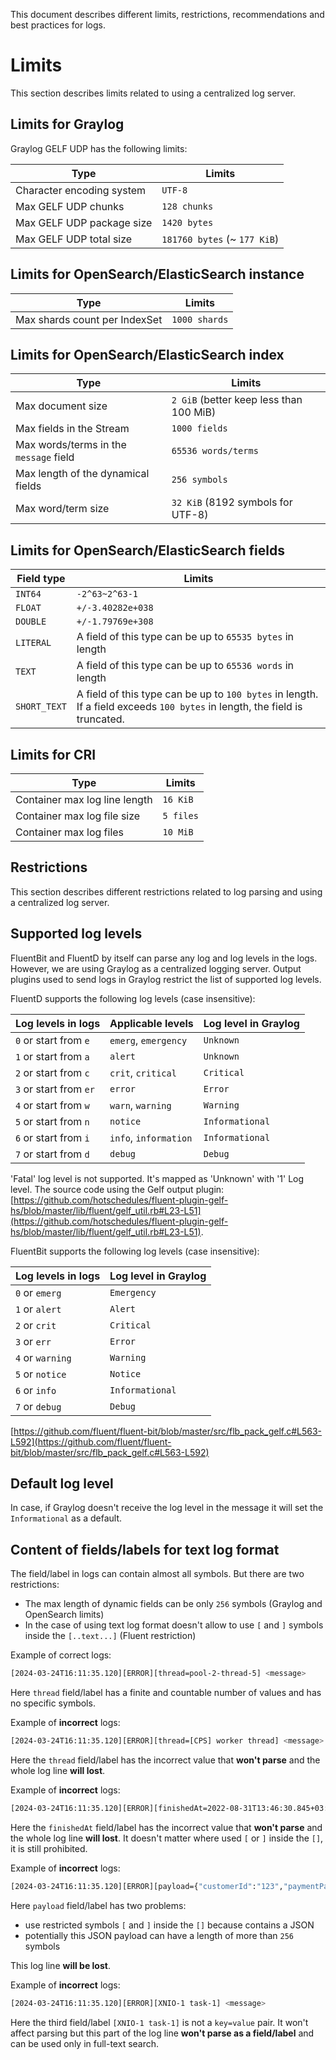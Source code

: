 <!-- markdownlint-disable MD041 -->
This document describes different limits, restrictions, recommendations and best practices for logs.

# Limits

This section describes limits related to using a centralized log server.

## Limits for Graylog

Graylog GELF UDP has the following limits:

<!-- markdownlint-disable line-length -->
| Type                      | Limits                       |
| ------------------------- | ---------------------------- |
| Character encoding system | `UTF-8`                      |
| Max GELF UDP chunks       | `128 chunks`                 |
| Max GELF UDP package size | `1420 bytes`                 |
| Max GELF UDP total size   | `181760 bytes` (~ `177 KiB`) |
<!-- markdownlint-enable line-length -->

## Limits for OpenSearch/ElasticSearch instance

<!-- markdownlint-disable line-length -->
| Type                          | Limits        |
| ----------------------------- | ------------- |
| Max shards count per IndexSet | `1000 shards` |
<!-- markdownlint-enable line-length -->

## Limits for OpenSearch/ElasticSearch index

<!-- markdownlint-disable line-length -->
| Type                                   | Limits                                  |
| -------------------------------------- | --------------------------------------- |
| Max document size                      | `2 GiB` (better keep less than 100 MiB) |
| Max fields in the Stream               | `1000 fields`                           |
| Max words/terms in the `message` field | `65536 words/terms`                     |
| Max length of the dynamical fields     | `256 symbols`                           |
| Max word/term size                     | `32 KiB` (8192 symbols for UTF-8)       |
<!-- markdownlint-enable line-length -->

## Limits for OpenSearch/ElasticSearch fields

<!-- markdownlint-disable line-length -->
| Field type   | Limits                                                                                                                     |
| ------------ | -------------------------------------------------------------------------------------------------------------------------- |
| `INT64`      | `-2^63~2^63-1`                                                                                                             |
| `FLOAT`      | `+/-3.40282e+038`                                                                                                          |
| `DOUBLE`     | `+/-1.79769e+308`                                                                                                          |
| `LITERAL`    | A field of this type can be up to `65535 bytes` in length                                                                  |
| `TEXT`       | A field of this type can be up to `65536 words` in length                                                                  |
| `SHORT_TEXT` | A field of this type can be up to `100 bytes` in length. If a field exceeds `100 bytes` in length, the field is truncated. |
<!-- markdownlint-enable line-length -->

## Limits for CRI

<!-- markdownlint-disable line-length -->
| Type                          | Limits    |
| ----------------------------- | --------- |
| Container max log line length | `16 KiB`  |
| Container max log file size   | `5 files` |
| Container max log files       | `10 MiB`  |
<!-- markdownlint-enable line-length -->

## Restrictions

This section describes different restrictions related to log parsing and using a centralized log server.

## Supported log levels

FluentBit and FluentD by itself can parse any log and log levels in the logs. However, we are using Graylog
as a centralized logging server. Output plugins used to send logs in Graylog restrict the list of supported
log levels.

FluentD supports the following log levels (case insensitive):

<!-- markdownlint-disable line-length -->
| Log levels in logs     | Applicable levels     | Log level in Graylog |
| ---------------------- | --------------------- | -------------------- |
| `0` or start from `e`  | `emerg`, `emergency`  | `Unknown`            |
| `1` or start from `a`  | `alert`               | `Unknown`            |
| `2` or start from `c`  | `crit`, `critical`    | `Critical`           |
| `3` or start from `er` | `error`               | `Error`              |
| `4` or start from `w`  | `warn`, `warning`     | `Warning`            |
| `5` or start from `n`  | `notice`              | `Informational`      |
| `6` or start from `i`  | `info`, `information` | `Informational`      |
| `7` or start from `d`  | `debug`               | `Debug`              |
<!-- markdownlint-enable line-length -->

'Fatal' log level is not supported. It's mapped as 'Unknown' with '1' Log level.
The source code using the Gelf output plugin:
[https://github.com/hotschedules/fluent-plugin-gelf-hs/blob/master/lib/fluent/gelf_util.rb#L23-L51](https://github.com/hotschedules/fluent-plugin-gelf-hs/blob/master/lib/fluent/gelf_util.rb#L23-L51).

FluentBit supports the following log levels (case insensitive):

<!-- markdownlint-disable line-length -->
| Log levels in logs | Log level in Graylog |
| ------------------ | -------------------- |
| `0` or `emerg`     | `Emergency`          |
| `1` or `alert`     | `Alert`              |
| `2` or `crit`      | `Critical`           |
| `3` or `err`       | `Error`              |
| `4` or `warning`   | `Warning`            |
| `5` or `notice`    | `Notice`             |
| `6` or `info`      | `Informational`      |
| `7` or `debug`     | `Debug`              |
<!-- markdownlint-enable line-length -->

[https://github.com/fluent/fluent-bit/blob/master/src/flb_pack_gelf.c#L563-L592](https://github.com/fluent/fluent-bit/blob/master/src/flb_pack_gelf.c#L563-L592)

## Default log level

In case, if Graylog doesn't receive the log level in the message it will set the `Informational` as a default.

## Content of fields/labels for text log format

The field/label in logs can contain almost all symbols. But there are two restrictions:

* The max length of dynamic fields can be only `256` symbols (Graylog and OpenSearch limits)
* In the case of using text log format doesn't allow to use `[` and `]` symbols inside the `[..text...]` (Fluent restriction)

Example of correct logs:

```bash
[2024-03-24T16:11:35.120][ERROR][thread=pool-2-thread-5] <message>
```

Here `thread` field/label has a finite and countable number of values and has no specific symbols.

Example of **incorrect** logs:

```bash
[2024-03-24T16:11:35.120][ERROR][thread=[CPS] worker thread] <message>
```

Here the `thread` field/label has the incorrect value that **won't parse** and the whole log line **will lost**.

Example of **incorrect** logs:

```bash
[2024-03-24T16:11:35.120][ERROR][finishedAt=2022-08-31T13:46:30.845+03:00[Europe/Moscow]] <message>
```

Here the `finishedAt` field/label has the incorrect value that **won't parse** and the whole log line **will lost**.
It doesn't matter where used `[` or `]` inside the `[]`, it is still prohibited.

Example of **incorrect** logs:

```bash
[2024-03-24T16:11:35.120][ERROR][payload={"customerId":"123","paymentParts":[{"amount":{"currency":{"name":"Emirati Dirham","id":"123","currencyCode":"AED"},"value":957.60},"name":"Upfront Payment Part #2103","orderItemIds":["123","234","345","456","567"]}]] <message>
```

Here `payload` field/label has two problems:

* use restricted symbols `[` and `]` inside the `[]` because contains a JSON
* potentially this JSON payload can have a length of more than `256` symbols

This log line **will be lost**.

Example of **incorrect** logs:

```bash
[2024-03-24T16:11:35.120][ERROR][XNIO-1 task-1] <message>
```

Here the third field/label `[XNIO-1 task-1]` is not a `key=value` pair. It won't affect parsing but this part of
the log line **won't parse as a field/label** and can be used only in full-text search.
